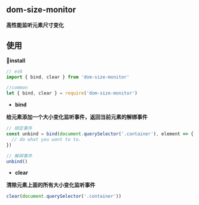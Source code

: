 ## dom-size-monitor
**高性能监听元素尺寸变化**

## 使用
**install**
```javascript
// es6
import { bind, clear } from 'dom-size-monitor'

//common
let { bind, clear } = require('dom-size-monitor')
```

- **bind**

**给元素添加一个大小变化监听事件，返回当前元素的解绑事件**
```javascript
// 绑定事件
const unbind = bind(document.querySelector('.container'), element => {
  // do what you want to to.
})

// 解绑事件
unbind()
```

- **clear**

**清除元素上面的所有大小变化监听事件**
```javascript
clear(document.querySelector('.container'))
```
